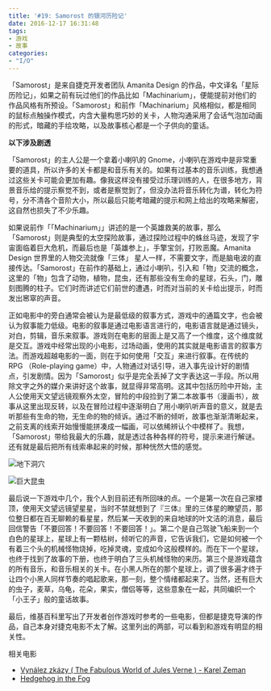 ```yaml
---
title: '#19: Samorost 的银河历险记'
date: 2016-12-17 16:31:48
tags: 
- 游戏
- 故事
categories: 
- "I/O"
---
```




「Samorost」是来自捷克开发者团队  Amanita Design 的作品，中文译名「星际历险记」，如果之前有玩过他们的作品比如「Machinarium」，便能提前对他们的作品风格有所预设。「Samorost」和前作「Machinarium」风格相似，都是相同的鼠标点触操作模式，内含大量构思巧妙的关卡，人物沟通采用了会话气泡加动画的形式，暗藏的手绘攻略，以及故事核心都是一个子供向的童话。

**以下涉及剧透**
<!-- more -->

「Samorost」的主人公是一个拿着小喇叭的 Gnome，小喇叭在游戏中是非常重要的道具，所以许多的关卡都是和音乐有关的。如果有过基本的音乐训练，我想通过这些关卡可能会更加有趣。像我这样没有接受过乐理训练的人，在很多地方，背景音乐给的提示察觉不到，或者是察觉到了，但没办法将音乐转化为谱，转化为符号，分不清各个音阶大小，所以最后只能考暗藏的提示和网上给出的攻略来解密，这自然也损失了不少乐趣。

如果说前作「「Machinarium」」讲述的是一个英雄救美的故事，那么「Samorost」则是典型的太空探险故事，通过探险过程中的蛛丝马迹，发现了宇宙面临着巨大危机，而最后也是「英雄参上」，手擎宝剑，打败恶魔。Amanita Design 世界里的人物交流就像「三体」
星人一样，不需要文字，而是脑电波的直接传达。「Samorost」在前作的基础上，通过小喇叭，引入和「物」交流的概念，这里的「物」包含了动物，植物，昆虫，还有那些没有生命的星球，石头，门，雕刻图腾的柱子。它们时而讲述它们前世的遭遇，时而对当前的关卡给出提示，时而发出窸窣的声音。

正如电影中的旁白通常会被认为是最低级的叙事方式，游戏中的通篇文字，也会被认为叙事能力低级。电影的叙事是通过电影语言进行的，电影语言就是通过镜头，对白，剪辑，音乐来叙事。游戏则在电影的层面上是又高了一个维度，这个维度就是交互。游戏中经常出现的小电影，过场动画，使用的其实就是电影语言的叙事方法。而游戏超越电影的一面，则在于如何使用「交互」来进行叙事。在传统的 RPG （Role-playing game）中，人物通过对话引导，进入事先设计好的剧情点，引发剧情。因为「Samorost」似乎是完全丢掉了文字表达这一手段。所以用除文字之外的媒介来讲好这个故事，就显得非常高明。这其中包括历险中开始，主人公使用天文望远镜观察外太空，冒险的中段捡到了第二本故事书（漫画书），故事从这里出现反转，以及在冒险过程中逐渐明白了用小喇叭听声音的意义，就是去听那些有生命的物，无生命的物的倾诉。通过不断的倾听，故事也渐渐清晰起来，之前支离的线索开始慢慢能拼凑成一幅画，可以依稀辨认个中模样了。我想，「Samorost」带给我最大的乐趣，就是透过各种各样的符号，提示来进行解谜。还有就是最后把所有线索串起来的时候，那种恍然大悟的感觉。

![地下洞穴](http://samorost3.net/img/big/samorost-3-red-cave.jpg)

![巨大昆虫](http://samorost3.net/img/big/samorost-3-newts.jpg)


最后说一下游戏中几个，我个人到目前还有所回味的点。一个是第一次在自己家楼顶，使用天文望远镜望星星，当时不禁就想到了『三体』里的三体星的瞭望员，那位整日都在百无聊赖的看星星，然后某一天收到的来自地球的叶文洁的消息，最后回信警告「不要回答！不要回答！不要回答！」。第二个是自己驾驶飞船来到一个白色的星球上，星球上有一颗枯树，倾听它的声音，它告诉我们，它是如何被一个有着三个头的机械怪物烧掉，吃掉灵魂，变成如今这般模样的。而在下一个星球，也终于找到了故事的下册，也终于明白了三头机械怪物的来历。第三个是游戏蕴含的所有音乐，和音乐相关的关卡。在小黑人所在的那个星球上，调了很多遍才终于让四个小黑人同样节奏的唱起歌来，那一刻，整个情绪都起来了。当然，还有巨大的虫子，麦草，乌龟，花朵，果实，僧侣等等，这些意象在一起，共同编织一个「小王子」般的童话故事。

最后，维基百科里写出了开发者创作游戏时参考的一些电影，但都是捷克导演的作品，自己本身对捷克电影不太了解。这里列出的两部，可以看到和游戏有明显的相关性。

相关电影
* [Vynález zkázy ( The Fabulous World of Jules Verne ) - Karel Zeman](https://movie.douban.com/subject/1940670/?from=subject-page)
* [Hedgehog in the Fog](https://www.wikiwand.com/en/Hedgehog_in_the_Fog)